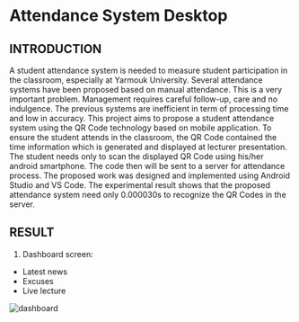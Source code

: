 # Attendance System Desktop

## INTRODUCTION
A student attendance system is needed to measure student participation in the classroom, especially at Yarmouk University. Several attendance systems have been proposed based on manual attendance. This is a very important problem. Management requires careful follow-up, care and no indulgence. The previous systems are inefficient in term of processing time and low in accuracy. This project aims to propose a student attendance system using the QR Code technology based on mobile application. To ensure the student attends in the classroom, the QR Code contained the time information which is generated and displayed at lecturer presentation. The student needs only to scan the displayed QR Code using his/her android smartphone. The code then will be sent to a server for attendance process. The proposed work was designed and implemented using Android Studio and VS Code. The experimental result shows that the proposed attendance system need only 0.000030s to recognize the QR Codes in the server.

## RESULT

1) Dashboard screen:
  - Latest news
  - Excuses
  - Live lecture

![dashboard](https://user-images.githubusercontent.com/96818454/202708865-b1434b0d-b7db-43e3-9b3b-ffdbe8aa69a1.png)


